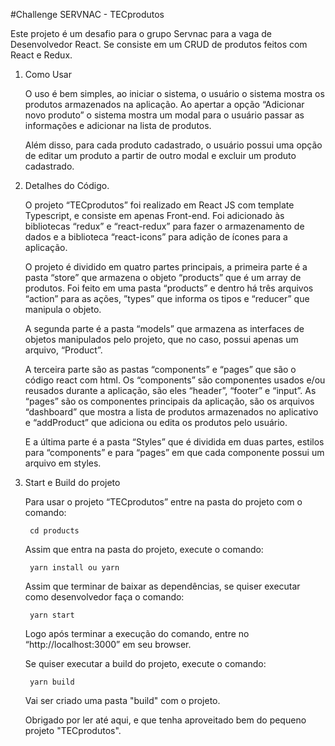 
#Challenge SERVNAC - TECprodutos

Este projeto é um desafio para o grupo Servnac para a vaga de Desenvolvedor React. Se consiste em um CRUD de produtos feitos com React e Redux.

1. Como Usar

    O uso é bem simples, ao iniciar o sistema, o usuário o sistema mostra os produtos armazenados na aplicação. Ao apertar a opção “Adicionar novo produto” o sistema mostra um modal para o usuário passar as informações e adicionar na lista de produtos.

    Além disso, para cada produto cadastrado, o usuário possui uma opção de editar um produto a partir de outro modal e excluir um produto cadastrado.

2.  Detalhes do Código.

    O projeto “TECprodutos” foi realizado em React JS com template Typescript, e consiste em apenas Front-end. Foi adicionado às bibliotecas “redux” e “react-redux” para fazer o armazenamento de dados e a biblioteca “react-icons” para adição de ícones para a aplicação.

    O projeto é dividido em quatro partes principais, a primeira parte é a pasta “store” que armazena o objeto “products” que é um array de produtos. Foi feito em uma pasta “products” e dentro há três arquivos “action” para as ações, ”types” que informa os tipos e “reducer” que manipula o objeto.

    A segunda parte é a pasta “models” que armazena as interfaces de objetos manipulados pelo projeto, que no caso, possui apenas um arquivo, “Product”.

    A terceira parte são as pastas “components” e “pages” que são o código react com html. Os “components” são componentes usados e/ou reusados durante a aplicação, são eles “header”, “footer” e “input”. As “pages” são os componentes principais da aplicação, são os arquivos “dashboard” que mostra a lista de produtos armazenados no aplicativo e “addProduct” que adiciona ou edita os produtos pelo usuário.

    E a última parte é a pasta “Styles” que é dividida em duas partes, estilos para “components” e para “pages” em que cada componente possui um arquivo em styles.

3. Start e Build do projeto

    Para usar o projeto “TECprodutos” entre na pasta do projeto com o comando:

        cd products

    Assim que entra na pasta do projeto, execute o comando:

        yarn install ou yarn

    Assim que terminar de baixar as dependências, se quiser executar como desenvolvedor faça o comando:

        yarn start
    
    Logo após terminar a execução do comando, entre no “http://localhost:3000” em seu browser.

    Se quiser executar a build do projeto, execute o comando:

        yarn build
    
    Vai ser criado uma pasta "build" com o projeto.
    
    Obrigado por ler até aqui, e que tenha aproveitado bem do pequeno projeto "TECprodutos".
